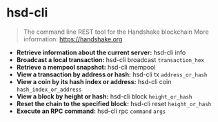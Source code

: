 # hsd-cli
> The command line REST tool for the Handshake blockchain
> More information: <https://handshake.org>
- **Retrieve information about the current server:**
hsd-cli info
- **Broadcast a local transaction:**
hsd-cli broadcast `transaction_hex`
- **Retrieve a mempool snapshot:**
hsd-cli mempool
- **View a transaction by address or hash:**
hsd-cli tx `address_or_hash`
- **View a coin by its hash index or address:**
hsd-cli coin `hash_index_or_address`
- **View a block by height or hash:**
hsd-cli block `height_or_hash`
- **Reset the chain to the specified block:**
hsd-cli reset `height_or_hash`
- **Execute an RPC command:**
hsd-cli rpc `command` `args`
